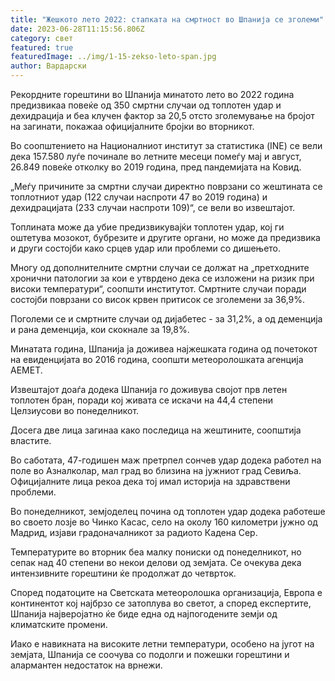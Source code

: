 ```yaml
---
title: "Жешкото лето 2022: стапката на смртност во Шпанија се зголеми"
date: 2023-06-28T11:15:56.806Z
category: свет
featured: true
featuredImage: ../img/1-15-zekso-leto-span.jpg
author: Вардарски
---
```

Рекордните горештини во Шпанија минатото лето во 2022 година предизвикаа повеќе од 350 смртни случаи од топлотен удар и дехидрација и беа клучен фактор за 20,5 отсто зголемување на бројот на загинати, покажаа официјалните бројки во вторникот.

Во соопштението на Националниот институт за статистика (INE) се вели дека 157.580 луѓе починале во летните месеци помеѓу мај и август, 26.849 повеќе отколку во 2019 година, пред пандемијата на Ковид.

„Меѓу причините за смртни случаи директно поврзани со жештината се топлотниот удар (122 случаи наспроти 47 во 2019 година) и дехидрацијата (233 случаи наспроти 109)“, се вели во извештајот.

Топлината може да убие предизвикувајќи топлотен удар, кој ги оштетува мозокот, бубрезите и другите органи, но може да предизвика и други состојби како срцев удар или проблеми со дишењето.

Многу од дополнителните смртни случаи се должат на „претходните хронични патологии за кои е утврдено дека се изложени на ризик при високи температури“, соопшти институтот. Смртните случаи поради состојби поврзани со висок крвен притисок се зголемени за 36,9%.

Поголеми се и смртните случаи од дијабетес - за 31,2%, а од деменција и рана деменција, кои скокнале за 19,8%.

Минатата година, Шпанија ја доживеа најжешката година од почетокот на евиденцијата во 2016 година, соопшти метеоролошката агенција АЕМЕТ.

Извештајот доаѓа додека Шпанија го доживува својот прв летен топлотен бран, поради кој живата се искачи на 44,4 степени Целзиусови во понеделникот.

Досега две лица загинаа како последица на жештините, соопштија властите.

Во саботата, 47-годишен маж претрпел сончев удар додека работел на поле во Азналколар, мал град во близина на јужниот град Севиља. Официјалните лица рекоа дека тој имал историја на здравствени проблеми.

Во понеделникот, земјоделец почина од топлотен удар додека работеше во своето лозје во Чинко Касас, село на околу 160 километри јужно од Мадрид, изјави градоначалникот за радиото Кадена Сер.

Температурите во вторник беа малку пониски од понеделникот, но сепак над 40 степени во некои делови од земјата. Се очекува дека интензивните горештини ќе продолжат до четврток.

Според податоците на Светската метеоролошка организација, Европа е континентот кој најбрзо се затоплува во светот, а според експертите, Шпанија најверојатно ќе биде една од најпогодените земји од климатските промени.

Иако е навикната на високите летни температури, особено на југот на земјата, Шпанија се соочува со подолги и пожешки горештини и алармантен недостаток на врнежи.